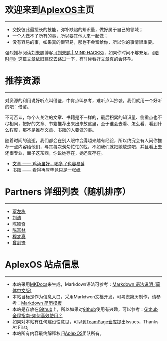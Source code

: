 # 欢迎来到[AplexOS](https://github.com/AplexOS)主页

---

  * 交换彼此最擅长的技能，弥补缺陷的知识量，做好属于自己的领域；
  * 一个人做不了所有的事，所以要其他人来一起做；
  * 没有容易的事，如果真的很容易，那也不会留给你，所以你的事情很重要。

强烈推荐阅读[刘未鹏](https://www.zhihu.com/question/19616722)博客[《刘未鹏 | MIND HACKS》](http://mindhacks.cn/)，如果你时间不够充足，[《暗时间》](http://mindhacks.cn/2009/12/20/dark-time/)这篇文章依旧建议去路过一下，有时候看好文章真的会怀孕。

# 推荐资源

---

对资源的利用说好听点叫借鉴，中肯点叫参考，难听点叫抄袭。我们就用一个好听的吧：借鉴。

不可否认，每个人关注的文章、书籍是不一样的，最后积累的知识量、侧重点也不尽相同，把好的文章、书籍推荐出来出来放这里，至于谁会去看、怎么看、看到什么程度，那不是推荐文章、书籍的人要做的事。

随着时间的流逝，我们都会在别人眼中变得越来越有经验，所以终究会有人问你推荐一点内容给他们，与其每次匆匆忙忙的找，不如我们就把她放这吧，并且看上去还很专业，面子这东西，你说她存在，她还真存在。

  * [文章 —— 鸡汤虽好，喝多了也容易醉](resource/articles.md)
  * [书籍 —— 看得再厚毕竟只是一张纸](resource/books.md)

# Partners 详细列表（随机排序）

---

  * [覃左栋](Partners/qinzd/qinzd.md)
  * [刘涛](Partners/liutao/liutao.md)
  * [陈颖奇](Partners/chenyq/chenyq.md)
  * [陈富林](Partners/chenfl/chenfl.md)
  * [程梦真](Partners/chengmz/chengmz.md)
  * [曾剑锋](Partners/zengjf/zengjf.md)

# AplexOS 站点信息

---

  * 本站采用[MKDocs](http://www.mkdocs.org/)来生成，Markdown语法可参考：[Markdown 语法说明 (简体中文版)](http://wowubuntu.com/markdown/)
  * 本站目标是作为信息入口，采用Markdwon文档开发，可考虑简历制作，请参考：[Markdown 简历模板](https://github.com/geekcompany/DeerResume)
  * 本站是存放在[Github](https://github.com/)上，所以如果对[Github](https://github.com/)使用有兴趣，可以参考：[Github全程指南-如何高效使用？](https://github.com/xirong/my-git/blob/master/how-to-use-github.md)
  * 如果对本站有任何建设性意见，可以到[TeamPage仓库](https://github.com/AplexOS/TeamPage)提出Issues，Thanks At First;
  * 本站所有内容最终解释权归[AplexOS](http://aplexos.com/)团队所有。
